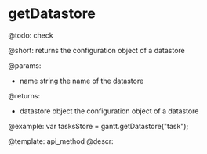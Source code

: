 getDatastore
=============


@todo:
	check 

@short:
	returns the configuration object of a datastore

@params:

- name 		string		the name of the datastore

@returns:
- datastore		object			the configuration object of a datastore

@example:
var tasksStore = gantt.getDatastore("task");



@template:	api_method
@descr:

